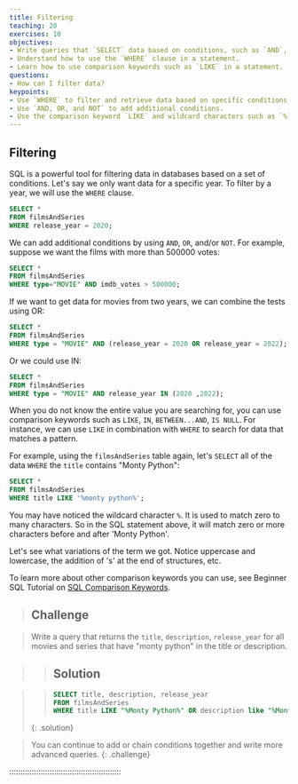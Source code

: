```yaml
---
title: Filtering
teaching: 20
exercises: 10
objectives:
- Write queries that `SELECT` data based on conditions, such as `AND`, `OR`, and `NOT`.
- Understand how to use the `WHERE` clause in a statement.
- Learn how to use comparison keywords such as `LIKE` in a statement.
questions:
- How can I filter data?
keypoints:
- Use `WHERE` to filter and retrieve data based on specific conditions.
- Use `AND, OR, and NOT` to add additional conditions.
- Use the comparison keyword `LIKE` and wildcard characters such as `%` to match patterns.
---
```



## Filtering

SQL is a powerful tool for filtering data in databases based on a set of conditions. Let's say we only want data for a specific year. To filter by a year, we will use the `WHERE` clause.

```sql
SELECT *
FROM filmsAndSeries
WHERE release_year = 2020;
```

We can add additional conditions by using `AND`, `OR`, and/or `NOT`. For example, suppose we want the films with more than 500000 votes:

```sql
SELECT *
FROM filmsAndSeries
WHERE type="MOVIE" AND imdb_votes > 500000;
```



If we want to get data for movies from two years, we can combine the tests using OR:

```sql
SELECT *
FROM filmsAndSeries
WHERE type = "MOVIE" AND (release_year = 2020 OR release_year = 2022);
```

Or we could use IN:

```sql
SELECT *
FROM filmsAndSeries
WHERE type = "MOVIE" AND release_year IN (2020 ,2022);
```

When you do not know the entire value you are searching for, you can use comparison keywords such as `LIKE`, `IN`, `BETWEEN...AND`, `IS NULL`. For instance, we can use `LIKE` in combination with `WHERE` to search for data that matches a pattern.

For example, using the `filmsAndSeries` table again, let's `SELECT` all of the data `WHERE` the `title` contains "Monty Python":

```sql
SELECT *
FROM filmsAndSeries
WHERE title LIKE '%monty python%';
```

You may have noticed the wildcard character `%`. It is used to match zero to many characters. So in the SQL statement above, it will match zero or more characters before and after 'Monty Python'.

Let's see what variations of the term we got. Notice uppercase and lowercase, the addition of 's' at the end of structures, etc.

To learn more about other comparison keywords you can use, see Beginner SQL Tutorial on [SQL Comparison Keywords](https://beginner-sql-tutorial.com/sql-like-in-operators.htm).



> ## Challenge

> Write a query that returns the `title`, `description`,  `release_year`
> for all movies and series that have "monty python" in the title or description.



>> ## Solution

> >```sql
> >SELECT title, description, release_year
> >FROM filmsAndSeries
> >WHERE title LIKE "%Monty Python%" OR description like "%Monty Python%" ;
> >```
> {: .solution}


> You can continue to add or chain conditions together and write more advanced queries.
{: .challenge}

::::::::::::::::::::::::::::::::::::::::::::::::::


